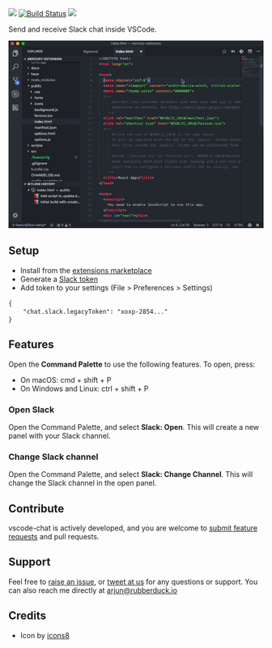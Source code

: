 [![](https://vsmarketplacebadge.apphb.com/version-short/karigari.chat.svg)](https://marketplace.visualstudio.com/items?itemName=karigari.chat)
[![Build Status](https://travis-ci.org/karigari/vscode-chat.svg?branch=master)](https://travis-ci.org/karigari/vscode-chat)
[![](https://img.shields.io/badge/join-slack-orange.svg)](https://join.slack.com/t/karigarihq/shared_invite/enQtMzM5NzQxNjQxNTA1LTM0ZDFhNWQ3YmEyYmExZTY1ODJmM2U3NzExM2E0YmQxODcxYTgwYzczOTVkOGY5ODk2MWE0MzE2ODliNGU1ZDc)

Send and receive Slack chat inside VSCode.

![](public/example.gif)

## Setup

- Install from the [extensions marketplace](https://marketplace.visualstudio.com/items?itemName=karigari.chat)
- Generate a [Slack token](https://api.slack.com/custom-integrations/legacy-tokens)
- Add token to your settings (File > Preferences > Settings)

```
{
    "chat.slack.legacyToken": "xoxp-2854..."
}
```

## Features

Open the **Command Palette** to use the following features. To open, press:

- On macOS: cmd + shift + P
- On Windows and Linux: ctrl + shift + P

### Open Slack

Open the Command Palette, and select **Slack: Open**. This will create a new panel with your Slack channel.

### Change Slack channel

Open the Command Palette, and select **Slack: Change Channel**. This will change the Slack channel in the open panel.

## Contribute

vscode-chat is actively developed, and you are welcome to [submit feature requests](https://github.com/karigari/vscode-chat/issues) and pull requests.

## Support

Feel free to [raise an issue](https://github.com/karigari/vscode-chat/issues), or [tweet at us](https://twitter.com/getrubberduck) for any questions or support. You can also reach me directly at arjun@rubberduck.io

## Credits

- Icon by [icons8](https://icons8.com)
